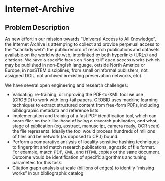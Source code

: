 # Internet-Archive

## Problem Description
As new effort in our mission towards “Universal Access to All Knowledge”, the Internet Archive
is attempting to collect and provide perpetual access to the “scholarly web”: the public record of
research publications and datasets available on the world wide web, interlinked by both
hyperlinks (URLs) and citations. We have a specific focus on “long-tail” open access works
(which may be published in non-English language, outside North America or Europe, in nonSTEM disciplines, from small or informal publishers, not assigned DOIs, not archived in existing
preservation networks, etc).

We have several open engineering and research challenges:
- Validating, re-training, or improving the PDF-to-XML tool we use (GROBID) to work
with long-tail papers. GROBID uses machine learning techniques to extract structured
content from free-form PDFs, including bibliographic metadata and reference lists
- Implementation and training of a fast PDF identification tool, which can score files on
their likelihood of being a research publication, and what stage of publication (eg,
abstract, manuscript, camera ready, OCR scan) the file represents. Ideally the tool would
process hundreds of millions of files and be network (as opposed to CPU) bound.
- Perform a comparative analysis of locality-sensitive hashing techniques to fingerprint and
match research publications, agnostic of file format. For example, match PDF, XML, and
HTML copies of the same document. Outcome would be identification of specific
algorithms and tuning parameters for this task.
- Citation graph analysis at scale (billions of edges) to identify “missing works” in our
bibliographic catalog
